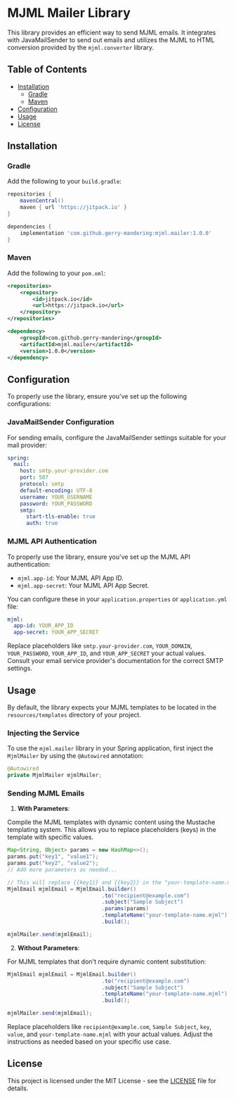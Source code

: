 # MJML Mailer Library

This library provides an efficient way to send MJML emails. It integrates with JavaMailSender to send out emails and utilizes the MJML to HTML conversion provided by the `mjml.converter` library.

## Table of Contents

- [Installation](#installation)
  - [Gradle](#gradle)
  - [Maven](#maven)
- [Configuration](#configuration)
- [Usage](#usage)
- [License](#license)

## Installation

### Gradle

Add the following to your `build.gradle`:

```gradle
repositories {
    mavenCentral()
    maven { url 'https://jitpack.io' }
}

dependencies {
    implementation 'com.github.gerry-mandering:mjml.mailer:1.0.0'
}
```

### Maven

Add the following to your `pom.xml`:

```xml
<repositories>
    <repository>
        <id>jitpack.io</id>
        <url>https://jitpack.io</url>
    </repository>
</repositories>

<dependency>
    <groupId>com.github.gerry-mandering</groupId>
    <artifactId>mjml.mailer</artifactId>
    <version>1.0.0</version>
</dependency>
```

## Configuration

To properly use the library, ensure you've set up the following configurations:

### JavaMailSender Configuration

For sending emails, configure the JavaMailSender settings suitable for your mail provider:

```yml
spring:
  mail:
    host: smtp.your-provider.com
    port: 587
    protocol: smtp
    default-encoding: UTF-8
    username: YOUR_USERNAME
    password: YOUR_PASSWORD
    smtp:
      start-tls-enable: true
      auth: true
```

### MJML API Authentication

To properly use the library, ensure you've set up the MJML API authentication:

- `mjml.app-id`: Your MJML API App ID.
- `mjml.app-secret`: Your MJML API App Secret.

You can configure these in your `application.properties` or `application.yml` file:

```yml
mjml:
  app-id: YOUR_APP_ID
  app-secret: YOUR_APP_SECRET
```

Replace placeholders like `smtp.your-provider.com`, `YOUR_DOMAIN`, `YOUR_PASSWORD`, `YOUR_APP_ID`, and `YOUR_APP_SECRET` your actual values. Consult your email service provider's documentation for the correct SMTP settings.

## Usage

By default, the library expects your MJML templates to be located in the `resources/templates` directory of your project.

### Injecting the Service

To use the `mjml.mailer` library in your Spring application, first inject the `MjmlMailer` by using the `@Autowired` annotation:

```java
@Autowired
private MjmlMailer mjmlMailer;
```

### Sending MJML Emails

1. **With Parameters**:

Compile the MJML templates with dynamic content using the Mustache templating system. This allows you to replace placeholders (keys) in the template with specific values. 

```java
Map<String, Object> params = new HashMap<>();
params.put("key1", "value1");
params.put("key2", "value2");
// Add more parameters as needed...

// This will replace {{key1}} and {{key2}} in the "your-template-name.mjml" with "value1" and "value2" respectively.
MjmlEmail mjmlEmail = MjmlEmail.builder()
                              .to("recipient@example.com")
                              .subject("Sample Subject")
                              .params(params)
                              .templateName("your-template-name.mjml")
                              .build();

mjmlMailer.send(mjmlEmail);
```

2. **Without Parameters**:

For MJML templates that don't require dynamic content substitution:

```java
MjmlEmail mjmlEmail = MjmlEmail.builder()
                              .to("recipient@example.com")
                              .subject("Sample Subject")
                              .templateName("your-template-name.mjml")
                              .build();

mjmlMailer.send(mjmlEmail);
```

Replace placeholders like `recipient@example.com`, `Sample Subject`, `key`, `value`, and `your-template-name.mjml` with your actual values. Adjust the instructions as needed based on your specific use case.

## License

This project is licensed under the MIT License - see the [LICENSE](LICENSE) file for details.
